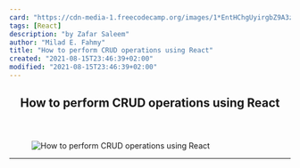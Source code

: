 ```yaml
---
card: "https://cdn-media-1.freecodecamp.org/images/1*EntHChgUyirgbZ9A3zTxkA.png"
tags: [React]
description: "by Zafar Saleem"
author: "Milad E. Fahmy"
title: "How to perform CRUD operations using React"
created: "2021-08-15T23:46:39+02:00"
modified: "2021-08-15T23:46:39+02:00"
---
```

<div class="site-wrapper">
<main id="site-main" class="site-main outer">
<div class="inner">
<article class="post-full post tag-react tag-javascript tag-programming tag-coding tag-tech ">
<header class="post-full-header">
<h1 class="post-full-title">How to perform CRUD operations using React</h1>
</header>
<figure class="post-full-image">
<picture>
<source media="(max-width: 700px)" sizes="1px" srcset="data:image/gif;base64,R0lGODlhAQABAIAAAAAAAP///yH5BAEAAAAALAAAAAABAAEAAAIBRAA7 1w">
<source media="(min-width: 701px)" sizes="(max-width: 800px) 400px,
(max-width: 1170px) 700px,
1400px" srcset="https://cdn-media-1.freecodecamp.org/images/1*EntHChgUyirgbZ9A3zTxkA.png 300w,
https://cdn-media-1.freecodecamp.org/images/1*EntHChgUyirgbZ9A3zTxkA.png 600w,
https://cdn-media-1.freecodecamp.org/images/1*EntHChgUyirgbZ9A3zTxkA.png 1000w,
https://cdn-media-1.freecodecamp.org/images/1*EntHChgUyirgbZ9A3zTxkA.png 2000w">
<img onerror="this.style.display='none'" src="https://cdn-media-1.freecodecamp.org/images/1*EntHChgUyirgbZ9A3zTxkA.png" alt="How to perform CRUD operations using React">
</picture>
</figure>
<section class="post-full-content">
<div class="post-content medium-migrated-article">
</div>
<hr>
</section>
</article>
</div>
</main>
</div>
<!-- Google Tag Manager (noscript) -->
<!-- End Google Tag Manager (noscript) -->
